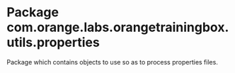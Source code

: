 # Package com.orange.labs.orangetrainingbox.utils.properties

Package which contains objects to use so as to process properties files.

